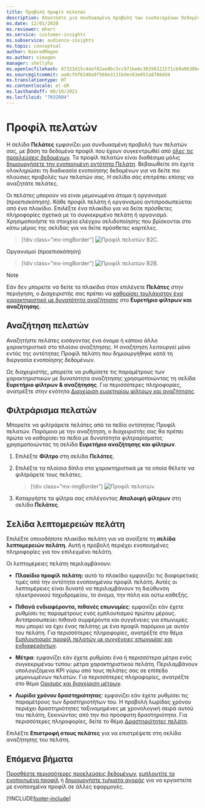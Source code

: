 ```yaml
---
title: Προβολή προφίλ πελατών
description: Αποκτήστε μια συνδυασμένη προβολή των ενοποιημένων δεδομένων του πελάτη σας.
ms.date: 12/01/2020
ms.reviewer: mhart
ms.service: customer-insights
ms.subservice: audience-insights
ms.topic: conceptual
author: NimrodMagen
ms.author: nimagen
manager: shellyha
ms.openlocfilehash: 87323d15c44ef82ae8bc3cc971be6c36356121571cb9a9630be699ac2d157bf6
ms.sourcegitcommit: aa0cfbf6240a9f560e3131bdec63e051a8786dd4
ms.translationtype: HT
ms.contentlocale: el-GR
ms.lasthandoff: 08/10/2021
ms.locfileid: "7032804"
---
```

# <a name="customer-profiles"></a>Προφίλ πελατών

Η σελίδα **Πελάτες** εμφανίζει μια συνδυασμένη προβολή των πελατών σας, με βάση τα δεδομένα προφίλ που έχουν συγκεντρωθεί από [όλες τις προελεύσεις δεδομένων](data-sources.md). Τα προφίλ πελατών είναι διαθέσιμα μόλις [δημιουργήσετε την ενοποιημένη οντότητα Πελάτη](data-unification.md). Βεβαιωθείτε ότι έχετε ολοκληρώσει τη διαδικασία ενοποίησης δεδομένων για να δείτε πιο πλούσιες προβολές των πελατών σας. Η σελίδα σάς επιτρέπει επίσης να αναζητάτε πελάτες.

Οι πελάτες μπορούν να είναι μεμονωμένα άτομα ή οργανισμοί (προεπισκόπηση). Κάθε προφίλ πελάτη ή οργανισμού αντιπροσωπεύεται από ένα πλακίδιο. Επιλέξτε ένα πλακίδιο για να δείτε πρόσθετες πληροφορίες σχετικά με το συγκεκριμένο πελάτη ή οργανισμό. Χρησιμοποιήστε τα στοιχεία ελέγχου σελιδοποίησης που βρίσκονται στο κάτω μέρος της σελίδας για να δείτε πρόσθετες καρτέλες.

> [!div class="mx-imgBorder"] 
> ![Προφίλ πελατών B2C.](media/profiles-customers.png "Προφίλ πελατών B2C")

Οργανισμοί (προεπισκόπηση)
> [!div class="mx-imgBorder"] 
> ![Προφίλ πελατών B2B.](media/profile-customers-b2b.png "Προφίλ πελατών B2B")

> [!NOTE]
> Εάν δεν μπορείτε να δείτε τα πλακίδια όταν επιλέγετε **Πελάτες** στην περιήγηση, ο Διαχειριστής σας πρέπει να [καθορίσει τουλάχιστον ένα χαρακτηριστικό με δυνατότητα αναζήτησης](search-filter-index.md) στο **Ευρετήριο φίλτρων και αναζήτησης**.

## <a name="search-for-customers"></a>Αναζήτηση πελατών

Αναζητήστε πελάτες εισάγοντας ένα όνομα ή κάποιο άλλο χαρακτηριστικό στο πλαίσιο αναζήτησης. Η αναζήτηση λειτουργεί μόνο εντός της οντότητας Προφίλ πελάτη που δημιουργήθηκε κατά τη διεργασία ενοποίησης δεδομένων.

Ως διαχειριστής, μπορείτε να ρυθμίσετε τις παραμέτρους των χαρακτηριστικών με δυνατότητα αναζήτησης χρησιμοποιώντας τη σελίδα **Ευρετήριο φίλτρων & αναζήτησης**. Για περισσότερες πληροφορίες, ανατρέξτε στην ενότητα [Διαχείριση ευρετηρίου φίλτρων και αναζήτησης](search-filter-index.md).

## <a name="filter-customers"></a>Φιλτράρισμα πελατών

Μπορείτε να φιλτράρετε πελάτες από τα πεδία οντότητας Προφίλ πελατών. Παρόμοια με την αναζήτηση, ο διαχειριστής σας θα πρέπει πρώτα να καθορίσει τα πεδία με δυνατότητα φιλτραρίσματος χρησιμοποιώντας τη σελίδα **Ευρετήριο αναζήτησης και φίλτρων**.

1. Επιλέξτε **Φίλτρο** στη σελίδα **Πελάτες**.

2. Επιλέξτε τα πλαίσια δίπλα στα χαρακτηριστικά με τα οποία θέλετε να φιλτράρετε τους πελάτες.

   > [!div class="mx-imgBorder"] 
   > ![Προφίλ πελατών.](media/profiles-customers3.png "Προφίλ πελατών")

3. Καταργήστε τα φίλτρα σας επιλέγοντας **Απαλοιφή φίλτρων** στη σελίδα **Πελάτες**.

##  <a name="customer-details-page"></a>Σελίδα λεπτομερειών πελάτη

Επιλέξτε οποιοδήποτε πλακίδιο πελάτη για να ανοίξετε τη **σελίδα λεπτομερειών πελάτη**. Αυτή η προβολή περιέχει ενοποιημένες πληροφορίες για τον επιλεγμένο πελάτη.

Οι λεπτομέρειες πελάτη περιλαμβάνουν:

-   **Πλακίδιο προφίλ πελάτη:** αυτό το πλακίδιο εμφανίζει τις διαφορετικές τιμές από την οντότητα ενοποιημένου προφίλ πελάτη. Αυτές οι λεπτομέρειες είναι δυνατό να περιλαμβάνουν τη διεύθυνση ηλεκτρονικού ταχυδρομείου, το όνομα, την πόλη και ούτω καθεξής. 

-   **Πιθανά ενδιαφέροντα, πιθανές επωνυμίες**: εμφανίζει εάν έχετε ρυθμίσει τις παραμέτρους ενός εμπλουτισμού πρώτου μέρους. Αντιπροσωπεύει πιθανά συμφέροντα και συγγένειες για επωνυμίες που μπορεί να έχει ένας πελάτης με ένα προφίλ παρόμοιο με αυτόν του πελάτη. Για περισσότερες πληροφορίες, ανατρέξτε στο θέμα [Εμπλουτισμός προφίλ πελατών με συγγένειες επωνυμίας και ενδιαφερόντων](enrichment-microsoft.md).

-   **Μέτρα**: εμφανίζει εάν έχετε ρυθμίσει ένα ή περισσότερα μέτρα ενός συγκεκριμένου τύπου: μέτρα χαρακτηριστικού πελάτη. Περιλαμβάνουν υπολογιζόμενα KPI γύρω από τους πελάτες σας σε επίπεδο μεμονωμένων πελατών. Για περισσότερες πληροφορίες, ανατρέξτε στο θέμα [Ορισμός και διαχείριση μέτρων](measures.md).

-   **Λωρίδα χρόνου δραστηριότητας**: εμφανίζει εάν έχετε ρυθμίσει τις παραμέτρους των δραστηριοτήτων του. Η προβολή λωρίδας χρόνου περιέχει δραστηριότητες ταξινομημένες με χρονολογική σειρά αυτού του πελάτη, ξεκινώντας από την πιο πρόσφατη δραστηριότητα. Για περισσότερες πληροφορίες, δείτε το θέμα [Δραστηριότητες πελάτη](activities.md).

Επιλέξτε **Επιστροφή στους πελάτες** για να επιστρέψετε στη σελίδα αναζήτησης του πελάτη.

## <a name="next-steps"></a>Επόμενα βήματα

[Προσθέστε περισσότερες προελεύσεις δεδομένων](data-sources.md), [εμπλουτίτε τα ενοποιημένα προφίλ](enrichment-hub.md) ή [δημιουργήστε τμήματα αγοράς](segments.md) για να εργαστείτε με ενοποιημένα προφίλ σε άλλες εφαρμογές.


[!INCLUDE[footer-include](../includes/footer-banner.md)]
